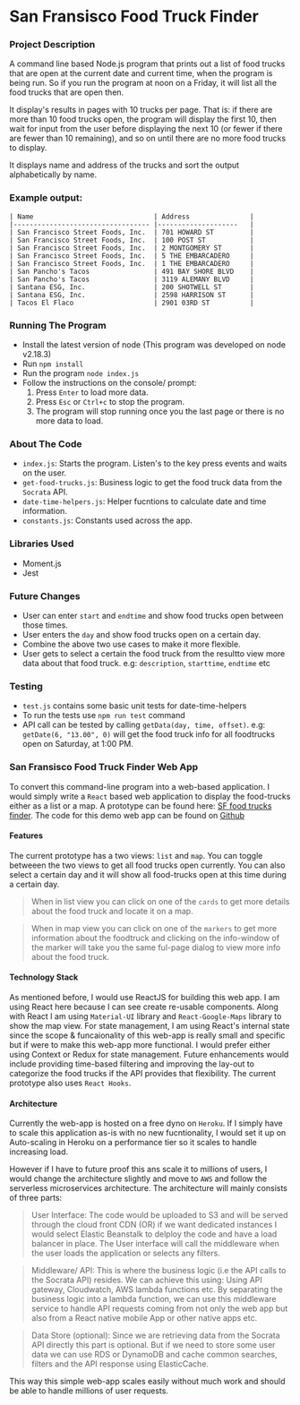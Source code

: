 # San Fransisco Food Truck Finder

### Project Description

A command line based Node.js program that prints out a list of food trucks that are open at the current date and current time, when the program is being run. So if you run the program at noon on a Friday, it will list all the food trucks that are open then.

It display's results in pages with 10 trucks per page. That is: if there are more than 10 food trucks open, the program will display the first 10, then wait for input from the user before displaying the next 10 (or fewer if there are fewer than 10 remaining), and so on until there are no more food trucks to display. 

It displays name and address of the trucks and sort the output alphabetically
by name.

### Example output:
```
| Name                             	| Address            	|
|----------------------------------	|--------------------	|
| San Francisco Street Foods, Inc. 	| 701 HOWARD ST      	|
| San Francisco Street Foods, Inc. 	| 100 POST ST        	|
| San Francisco Street Foods, Inc. 	| 2 MONTGOMERY ST    	|
| San Francisco Street Foods, Inc. 	| 5 THE EMBARCADERO  	|
| San Francisco Street Foods, Inc. 	| 1 THE EMBARCADERO  	|
| San Pancho's Tacos               	| 491 BAY SHORE BLVD 	|
| San Pancho's Tacos               	| 3119 ALEMANY BLVD  	|
| Santana ESG, Inc.                	| 200 SHOTWELL ST    	|
| Santana ESG, Inc.                	| 2598 HARRISON ST   	|
| Tacos El Flaco                   	| 2901 03RD ST       	|
```

### Running The Program
- Install the latest version of node (This program was developed on node v2.18.3)
- Run `npm install`
- Run the program `node index.js`
- Follow the instructions on the console/ prompt:
  1. Press `Enter` to load more data.
  2. Press `Esc` or `Ctrl+c` to stop the program.
  3. The program will stop running once you the last page or there is no more data to load.

### About The Code
- `index.js`: Starts the program. Listen's to the key press events and waits on the user.
- `get-food-trucks.js`: Business logic to get the food truck data from the `Socrata` API.
- `date-time-helpers.js`: Helper fucntions to calculate date and time information.
- `constants.js`: Constants used across the app.

### Libraries Used
- Moment.js
- Jest

### Future Changes
- User can enter `start` and `endtime` and show food trucks open between those times.
- User enters the `day` and show food trucks open on a certain day.
- Combine the above two use cases to make it more flexible.
- User gets to select a certain the food truck from the resultto view more data about that food truck. e.g: `description`, `starttime`, `endtime` etc

### Testing
- `test.js` contains some basic unit tests for date-time-helpers
- To run the tests use `npm run test` command
- API call can be tested by calling `getData(day, time, offset)`. e.g: `getDate(6, "13.00", 0)` will get the food truck info for all foodtrucks open on Saturday, at 1:00 PM.

### San Fransisco Food Truck Finder Web App

To convert this command-line program into a web-based application. I would simply write a `React` based web application to display the food-trucks either as a list or a map. A prototype can be found here: [SF food trucks finder](https://food-truck-finder-sf.herokuapp.com/). The code for this demo web app can be found on [Github](https://github.com/tintin1343/food-truck-finder/)

#### Features
The current prototype has a two views: `list` and `map`. You can toggle betweeen the two views to get all food trucks open currently. You can also select a certain day and it will show all food-trucks open at this time during a certain day.
> When in list view you can click on one of the `cards` to get more details about the food truck and locate it on a map. 

> When in map view you can click on one of the `markers` to get more information about the foodtruck and clicking on the info-window of the marker will take you the same ful-page dialog to view more info about the food truck.

#### Technology Stack
As mentioned before, I would use ReactJS for building this web app. I am using React here because I can see create re-usable components. Along with React I am using `Material-UI` library and `React-Google-Maps` library to show the map view. For state management, I am using React's internal state since the scope & funcaionality of this web-app is really small and specific but if were to make this web-app more functional. I would prefer either using Context or Redux for state management. Future enhancements would include providing time-based filtering and improving the lay-out to categorize the food trucks if the API provides that flexibility. The current prototype also uses `React Hooks`.

#### Architecture

Currently the web-app is hosted on a free dyno on `Heroku`. If I simply have to scale this application as-is with no new fucntionality, I would set it up on Auto-scaling in Heroku on a performance tier so it scales to handle increasing load. 

However if I have to future proof this ans scale it to millions of users, I would change the architecture slightly and move to `AWS` and follow the serverless microservices architecture. The architecture will mainly consists of three parts:

> User Interface: The code would be uploaded to S3 and will be served through the cloud front CDN (OR) if we want dedicated instances I would select Elastic Beanstalk to delploy the code and have a load balancer in place. The User interface will call the middleware when the user loads the application or selects any filters.

> Middleware/ API: This is where the business logic (i.e the API calls to the Socrata API) resides. We can achieve this using: Using API gateway, Cloudwatch, AWS lambda functions etc. By separating the business logic into a lambda function, we can use this middleware service to handle API requests coming from not only the web app but also from a React native mobile App or other native apps etc.

> Data Store (optional): Since we are retrieving data from the Socrata API directly this part is optional. But if we need to store some user data we can use RDS or DynamoDB and cache common searches, filters and the API response using ElasticCache.

This way this simple web-app scales easily without much work and should be able to handle millions of user requests.








